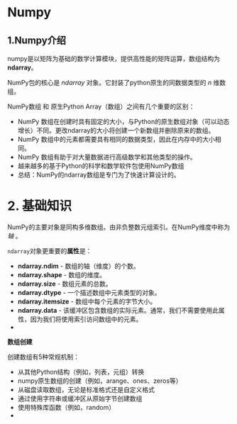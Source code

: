 # Numpy

## 1.Numpy介绍

numpy是以矩阵为基础的数学计算模块，提供高性能的矩阵运算，数组结构为**ndarray**。

NumPy包的核心是 *ndarray* 对象。它封装了python原生的同数据类型的 *n* 维数组。

NumPy数组 和 原生Python Array（数组）之间有几个重要的区别：

* NumPy 数组在创建时具有固定的大小，与Python的原生数组对象（可以动态增长）不同。更改ndarray的大小将创建一个新数组并删除原来的数组。
* NumPy 数组中的元素都需要具有相同的数据类型，因此在内存中的大小相同。 
* NumPy 数组有助于对大量数据进行高级数学和其他类型的操作。
* 越来越多的基于Python的科学和数学软件包使用NumPy数组
* 总结：NumPy的ndarray数组是专门为了快速计算设计的。

# 2. 基础知识

NumPy的主要对象是同构多维数组。由非负整数元组索引。在NumPy维度中称为 *轴* 。

`ndarray`对象更重要的**属性**是：

* **ndarray.ndim** - 数组的轴（维度）的个数。
* **ndarray.shape** - 数组的维度。
* **ndarray.size** - 数组元素的总数。
* **ndarray.dtype** - 一个描述数组中元素类型的对象。
* **ndarray.itemsize** - 数组中每个元素的字节大小。
* **ndarray.data** - 该缓冲区包含数组的实际元素。通常，我们不需要使用此属性，因为我们将使用索引访问数组中的元素。
* 

**数组创建**

创建数组有5种常规机制：

* 从其他Python结构（例如，列表，元组）转换
* numpy原生数组的创建（例如，arange、ones、zeros等）
* 从磁盘读取数组，无论是标准格式还是自定义格式
* 通过使用字符串或缓冲区从原始字节创建数组
* 使用特殊库函数（例如，random）
* 

